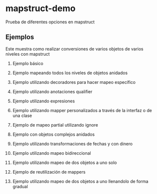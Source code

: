mapstruct-demo
==============

Prueba de diferentes opciones en mapstruct

Ejemplos
--------

Este muestra como realizar conversiones de varios objetos de varios niveles con
mapstruct

1.  Ejemplo básico

2.  Ejemplo mapeando todos los niveles de objetos anidados

3.  Ejemplo utilizando decoradores para hacer mapeo específico

4.  Ejemplo utilizando anotaciones qualifier

5.  Ejemplo utilizando expresiones

6.  Ejemplo utilizando mapper personalizados a través de la interfaz o de una
    clase

7.  Ejemplo de mapeo partial utilizando ignore

8.  Ejemplo con objetos complejos anidados

9.  Ejemplo utilizando transformaciones de fechas y con dinero

10. Ejemplo utilizando mapeo bidireccional

11. Ejemplo utilizando mapeo de dos objetos a uno solo

12. Ejemplo de reutilización de mappers

13. Ejemplo utilizando mapeo de dos objetos a uno llenandolo de forma gradual
